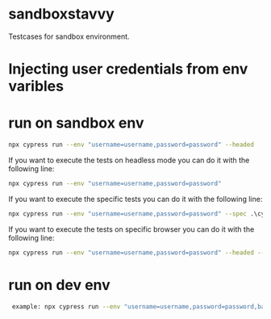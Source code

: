 # sandboxstavvy
Testcases for sandbox environment.


# Injecting user credentials from env varibles

# run on sandbox env

 ```sh
npx cypress run --env "username=username,password=password" --headed
 ```

If you want to execute the tests on headless mode you can do it with the following line:
```sh
npx cypress run --env "username=username,password=password"
```

If you want to execute the specific tests you can do it with the following line:
```sh
npx cypress run --env "username=username,password=password" --spec .\cypress\integration\tests\component/component.spec.js
```

If you want to execute the tests on specific browser you can do it with the following line:
```sh
npx cypress run --env "username=username,password=password" --headed --browser firefox
```


 # run on dev env
```sh
 example: npx cypress run --env "username=username,password=password,baseUrl=https://connect.dev.stavvy.com/"
 ```
